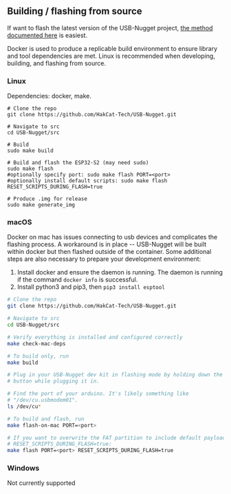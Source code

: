 ## Building / flashing from source

If want to flash the latest version of the USB-Nugget project, [the method
documented
here](https://github.com/HakCat-Tech/USB-Nugget#how-to-update-your-nugget) is
easiest.

Docker is used to produce a replicable build environment to ensure
library and tool dependencies are met. Linux is recommended when developing,
building, and flashing from source.

### Linux

Dependencies: docker, make.
```
# Clone the repo
git clone https://github.com/HakCat-Tech/USB-Nugget.git

# Navigate to src
cd USB-Nugget/src

# Build
sudo make build

# Build and flash the ESP32-S2 (may need sudo)
sudo make flash
#optionally specify port: sudo make flash PORT=<port>
#optionally install default scripts: sudo make flash RESET_SCRIPTS_DURING_FLASH=true

# Produce .img for release
sudo make generate_img
```

### macOS

Docker on mac has issues connecting to usb devices and complicates the flashing
process. A workaround is in place -- USB-Nugget will be built within docker but
then flashed outside of the container.  Some additional steps are also
necessary to prepare your development environment:

1. Install docker and ensure the daemon is running. The daemon is running if the
   command `docker info` is successful.
2. Install python3 and pip3, then `pip3 install esptool`

```bash
# Clone the repo
git clone https://github.com/HakCat-Tech/USB-Nugget.git

# Navigate to src
cd USB-Nugget/src

# Verify everything is installed and configured correctly
make check-mac-deps

# To build only, run
make build

# Plug in your USB-Nugget dev kit in flashing mode by holding down the '0'
# button while plugging it in.

# Find the port of your arduino. It's likely something like
# "/dev/cu.usbmodem01".
ls /dev/cu*

# To build and flash, run
make flash-on-mac PORT=<port>

# If you want to overwrite the FAT partition to include default payloads, set
# RESET_SCRIPTS_DURING_FLASH=true:
make flash PORT=<port> RESET_SCRIPTS_DURING_FLASH=true
```

### Windows

Not currently supported
